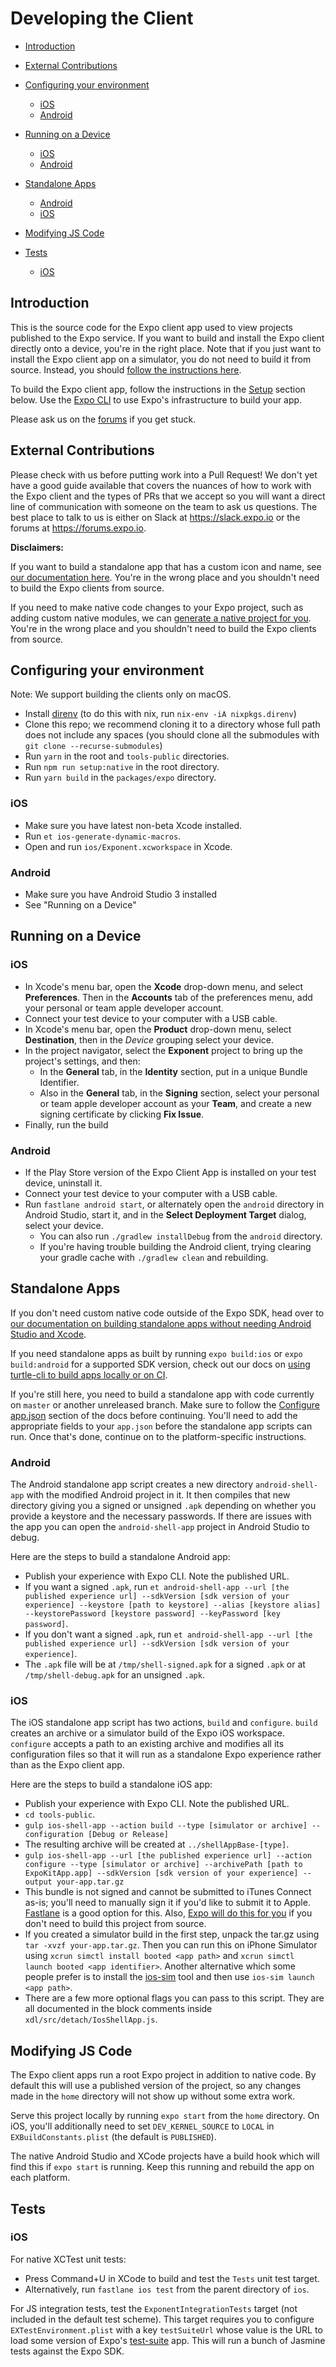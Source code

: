 # Developing the Client

- [Introduction](#introduction)
- [External Contributions](#external-contributions)
- [Configuring your environment](#configuring-your-environment)
  - [iOS](#ios)
  - [Android](#android)
- [Running on a Device](#running-on-a-device)
  - [iOS](#ios-1)
  - [Android](#android-1)
- [Standalone Apps](#standalone-apps)
  - [Android](#android-2)
  - [iOS](#ios-2)
- [Modifying JS Code](#modifying-js-code)
- [Tests](#tests)

  - [iOS](#ios-3)

## Introduction

This is the source code for the Expo client app used to view projects published to the Expo service. If you want to build and install the Expo client directly onto a device, you're in the right place. Note that if you just want to install the Expo client app on a simulator, you do not need to build it from source. Instead, you should [follow the instructions here](https://docs.expo.io/versions/latest/introduction/installation.html).

To build the Expo client app, follow the instructions in the [Setup](#setup) section below. Use the [Expo CLI](https://docs.expo.io/versions/latest/workflow/expo-cli) to use Expo's infrastructure to build your app.

Please ask us on the [forums](https://forums.expo.io/) if you get stuck.

## External Contributions

Please check with us before putting work into a Pull Request! We don't yet have a good guide available that covers the nuances of how to work with the Expo client and the types of PRs that we accept so you will want a direct line of communication with someone on the team to ask us questions. The best place to talk to us is either on Slack at https://slack.expo.io or the forums at https://forums.expo.io.

**Disclaimers:**

If you want to build a standalone app that has a custom icon and name, see [our documentation here](https://docs.expo.io/versions/latest/distribution/building-standalone-apps/). You're in the wrong place and you shouldn't need to build the Expo clients from source.

If you need to make native code changes to your Expo project, such as adding custom native modules, we can [generate a native project for you](https://docs.expo.io/versions/latest/expokit/eject). You're in the wrong place and you shouldn't need to build the Expo clients from source.

## Configuring your environment

Note: We support building the clients only on macOS.

- Install [direnv](http://direnv.net/) (to do this with nix, run `nix-env -iA nixpkgs.direnv`)
- Clone this repo; we recommend cloning it to a directory whose full path does not include any spaces (you should clone all the submodules with `git clone --recurse-submodules`)
- Run `yarn` in the root and `tools-public` directories.
- Run `npm run setup:native` in the root directory.
- Run `yarn build` in the `packages/expo` directory.

### iOS

- Make sure you have latest non-beta Xcode installed.
- Run `et ios-generate-dynamic-macros`.
- Open and run `ios/Exponent.xcworkspace` in Xcode.

### Android

- Make sure you have Android Studio 3 installed
- See "Running on a Device"

## Running on a Device

### iOS

- In Xcode's menu bar, open the **Xcode** drop-down menu, and select **Preferences**. Then in the **Accounts** tab of the preferences menu, add your personal or team apple developer account.
- Connect your test device to your computer with a USB cable.
- In Xcode's menu bar, open the **Product** drop-down menu, select **Destination**, then in the _Device_ grouping select your device.
- In the project navigator, select the **Exponent** project to bring up the project's settings, and then:
  - In the **General** tab, in the **Identity** section, put in a unique Bundle Identifier.
  - Also in the **General** tab, in the **Signing** section, select your personal or team apple developer account as your **Team**, and create a new signing certificate by clicking **Fix Issue**.
- Finally, run the build

### Android

- If the Play Store version of the Expo Client App is installed on your test device, uninstall it.
- Connect your test device to your computer with a USB cable.
- Run `fastlane android start`, or alternately open the `android` directory in Android Studio, start it, and in the **Select Deployment Target** dialog, select your device.
  - You can also run `./gradlew installDebug` from the `android` directory. 
  - If you're having trouble building the Android client, trying clearing your gradle cache with `./gradlew clean` and rebuilding.

## Standalone Apps

If you don't need custom native code outside of the Expo SDK, head over to [our documentation on building standalone apps without needing Android Studio and Xcode](https://docs.expo.io/versions/latest/distribution/building-standalone-apps/).

If you need standalone apps as built by running `expo build:ios` or `expo build:android` for a supported SDK version, check out our docs on [using turtle-cli to build apps locally or on CI](https://docs.expo.io/versions/latest/distribution/turtle-cli/).

If you're still here, you need to build a standalone app with code currently on `master` or another unreleased branch. Make sure to follow the [Configure app.json](https://docs.expo.io/versions/latest/distribution/building-standalone-apps/#2-configure-appjson) section of the docs before continuing. You'll need to add the appropriate fields to your `app.json` before the standalone app scripts can run. Once that's done, continue on to the platform-specific instructions.

### Android

The Android standalone app script creates a new directory `android-shell-app` with the modified Android project in it. It then compiles that new directory giving you a signed or unsigned `.apk` depending on whether you provide a keystore and the necessary passwords. If there are issues with the app you can open the `android-shell-app` project in Android Studio to debug.

Here are the steps to build a standalone Android app:

- Publish your experience with Expo CLI. Note the published URL.
- If you want a signed `.apk`, run `et android-shell-app --url [the published experience url] --sdkVersion [sdk version of your experience] --keystore [path to keystore] --alias [keystore alias] --keystorePassword [keystore password] --keyPassword [key password]`.
- If you don't want a signed `.apk`, run `et android-shell-app --url [the published experience url] --sdkVersion [sdk version of your experience]`.
- The `.apk` file will be at `/tmp/shell-signed.apk` for a signed `.apk` or at `/tmp/shell-debug.apk` for an unsigned `.apk`.

### iOS

The iOS standalone app script has two actions, `build` and `configure`. `build` creates an archive or a simulator build of the Expo iOS workspace. `configure` accepts a path to an existing archive and modifies all its configuration files so that it will run as a standalone Expo experience rather than as the Expo client app.

Here are the steps to build a standalone iOS app:

- Publish your experience with Expo CLI. Note the published URL.
- `cd tools-public`.
- `gulp ios-shell-app --action build --type [simulator or archive] --configuration [Debug or Release]`
- The resulting archive will be created at `../shellAppBase-[type]`.
- `gulp ios-shell-app --url [the published experience url] --action configure --type [simulator or archive] --archivePath [path to ExpoKitApp.app] --sdkVersion [sdk version of your experience] --output your-app.tar.gz`
- This bundle is not signed and cannot be submitted to iTunes Connect as-is; you'll need to manually sign it if you'd like to submit it to Apple. [Fastlane](https://fastlane.tools/) is a good option for this. Also, [Expo will do this for you](https://docs.expo.io/versions/latest/distribution/building-standalone-apps/) if you don't need to build this project from source.
- If you created a simulator build in the first step, unpack the tar.gz using `tar -xvzf your-app.tar.gz`. Then you can run this on iPhone Simulator using `xcrun simctl install booted <app path>` and `xcrun simctl launch booted <app identifier>`. Another alternative which some people prefer is to install the [ios-sim](https://github.com/phonegap/ios-sim) tool and then use `ios-sim launch <app path>`.
- There are a few more optional flags you can pass to this script. They are all documented in the block comments inside `xdl/src/detach/IosShellApp.js`.

## Modifying JS Code

The Expo client apps run a root Expo project in addition to native code. By default this will use a published version of the project, so any changes made in the `home` directory will not show up without some extra work.

Serve this project locally by running `expo start` from the `home` directory. On iOS, you'll additionally need to set `DEV_KERNEL_SOURCE` to `LOCAL` in `EXBuildConstants.plist` (the default is `PUBLISHED`).

The native Android Studio and XCode projects have a build hook which will find this if `expo start` is running. Keep this running and rebuild the app on each platform.

## Tests

### iOS

For native XCTest unit tests:

- Press Command+U in XCode to build and test the `Tests` unit test target.
- Alternatively, run `fastlane ios test` from the parent directory of `ios`.

For JS integration tests, test the `ExponentIntegrationTests` target (not included in the default test scheme). This target requires you to configure `EXTestEnvironment.plist` with a key `testSuiteUrl` whose value is the URL to load some version of Expo's [test-suite](apps/test-suite) app. This will run a bunch of Jasmine tests against the Expo SDK.
